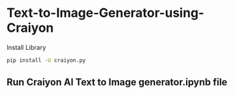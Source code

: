 # Text-to-Image-Generator-using-Craiyon

Install Library

```sh
pip install -U craiyon.py
```

## Run **Craiyon AI Text to Image generator.ipynb** file

